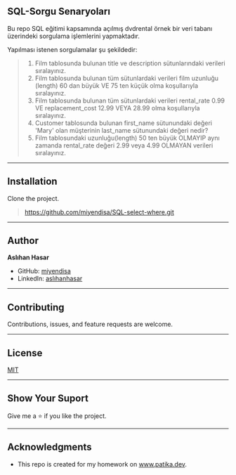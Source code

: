 ## SQL-Sorgu Senaryoları

Bu repo SQL eğitimi kapsamında açılmış dvdrental örnek bir veri tabanı üzerindeki sorgulama işlemlerini yapmaktadır.

Yapılması istenen sorgulamalar şu şekildedir:

> 1. Film tablosunda bulunan title ve description sütunlarındaki verileri sıralayınız.
> 2. Film tablosunda bulunan tüm sütunlardaki verileri film uzunluğu (length) 60 dan büyük VE 75 ten küçük olma koşullarıyla sıralayınız.
> 3. Film tablosunda bulunan tüm sütunlardaki verileri rental_rate 0.99 VE replacement_cost 12.99 VEYA 28.99 olma koşullarıyla sıralayınız.
>4. Customer tablosunda bulunan first_name sütunundaki değeri 'Mary' olan müşterinin last_name sütunundaki değeri nedir?
>5. Film tablosundaki uzunluğu(length) 50 ten büyük OLMAYIP aynı zamanda rental_rate değeri 2.99 veya 4.99 OLMAYAN verileri sıralayınız.


---

## Installation
Clone the project. 
> https://github.com/miyendisa/SQL-select-where.git

---


## Author
**Aslıhan Hasar**

* GitHub: [miyendisa](https://github.com/miyendisa)
* LinkedIn: [aslıhanhasar](https://www.linkedin.com/in/asl%C4%B1hanhasar
)
---

## Contributing
Contributions, issues, and feature requests are welcome.

---

## License

[MIT](https://choosealicense.com/licenses/mit/)

---

## Show Your Suport 
Give me a &#11088; if you like the project.

---

## Acknowledgments
* This repo is created for my homework on www.patika.dev.
